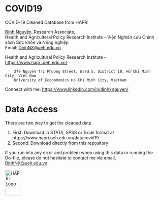 # COVID19
COVID-19 Cleaned Database from HAPRI

[Định Nguyễn](https://www.hapri.ueh.edu.vn/People/Dinh-X-Nguyen), Research Associate, \
Health and Agriculteral Policy Research Institute - Viện Nghiên cứu Chính sách Sức khỏe và Nông nghiệp \
Email: <DinhNX@ueh.edu.vn>
   
   Health and Agricultural Policy Research Institute - https://www.hapri.ueh.edu.vn/
        
        279 Nguyễn Tri Phương Street, Ward 5, District 10, Hồ Chí Minh City, Việt Nam
        University of Economomics Ho Chi Minh City, Vietnam

   Connect with me: https://www.linkedin.com/in/dinhxnguyen/
   
# Data Access
There are two way to get the cleaned data
<ol>
<li>First: Download in STATA, SPSS or Excel format at https://www.hapri.ueh.edu.vn/datacovid19 </li>
<li>Second: Download directly from this repository </li>
</ol> 

If you run into any error and problem when using this data or running the Do-file, please do not hesitate to contact me via email, <DinhNX@ueh.edu.vn>.

[<img src="https://static.wixstatic.com/media/742178_c1375cf8dde04d6c95b87b0112b85a59~mv2.png" alt="HAPRI Logo" style="width:51.8125px;height:84.4375px;">](https://www.hapri.ueh.edu.vn/)

